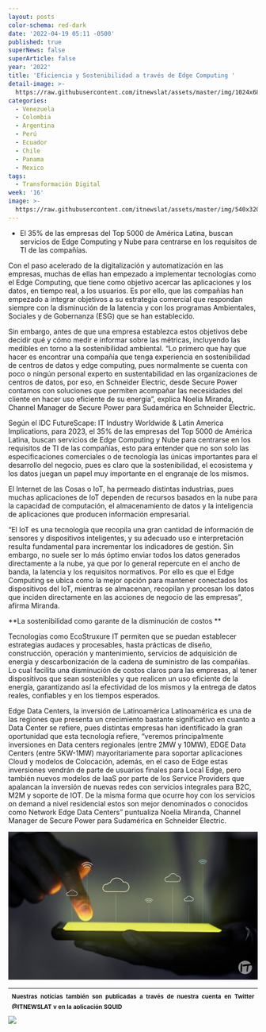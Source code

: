 ```yaml
---
layout: posts
color-schema: red-dark
date: '2022-04-19 05:11 -0500'
published: true
superNews: false
superArticle: false
year: '2022'
title: 'Eficiencia y Sostenibilidad a través de Edge Computing '
detail-image: >-
  https://raw.githubusercontent.com/itnewslat/assets/master/img/1024x680/Edge-Computing-g.jpg
categories:
  - Venezuela
  - Colombia
  - Argentina
  - Perú
  - Ecuador
  - Chile
  - Panama
  - Mexico
tags:
  - Transformación Digital
week: '16'
image: >-
  https://raw.githubusercontent.com/itnewslat/assets/master/img/540x320/Edge-Computing-p.jpg
---
```

- El 35% de las empresas del Top 5000 de América Latina, buscan servicios de Edge Computing y Nube para centrarse en los requisitos de TI de las compañías.

Con el paso acelerado de la digitalización y automatización en las empresas, muchas de ellas han empezado a implementar tecnologías como el Edge Computing, que tiene como objetivo acercar las aplicaciones y los datos, en tiempo real, a los usuarios. Es por ello, que las compañías han empezado a integrar objetivos a su estrategia comercial que respondan siempre con la disminución de la latencia y con los programas Ambientales, Sociales y de Gobernanza (ESG) que se han establecido. 

Sin embargo, antes de que una empresa establezca estos objetivos debe decidir qué y cómo medir e informar sobre las métricas, incluyendo las medibles en torno a la sostenibilidad ambiental. “Lo primero que hay que hacer es encontrar una compañía que tenga experiencia en sostenibilidad de centros de datos y edge computing, pues normalmente se cuenta con poco o ningún personal experto en sustentabilidad en las organizaciones de centros de datos, por eso, en Schneider Electric, desde Secure Power contamos con soluciones que permiten acompañar las necesidades del cliente en hacer uso eficiente de su energía”, explica Noelia Miranda, Channel Manager de Secure Power para Sudamérica en Schneider Electric. 

Según el IDC FutureScape: IT Industry Worldwide & Latin America Implications, para 2023, el 35% de las empresas del Top 5000 de América Latina, buscan servicios de Edge Computing y Nube para centrarse en los requisitos de TI de las compañías, esto para entender que no son solo las especificaciones comerciales o de tecnología las únicas importantes para el desarrollo del negocio, pues es claro que la sostenibilidad, el ecosistema y los datos juegan un papel muy importante en el engranaje de los mismos. 

El Internet de las Cosas o IoT, ha permeado distintas industrias, pues muchas aplicaciones de IoT dependen de recursos basados en la nube para la capacidad de computación, el almacenamiento de datos y la inteligencia de aplicaciones que producen información empresarial. 

“El IoT es una tecnología que recopila una gran cantidad de información de sensores y dispositivos inteligentes, y su adecuado uso e interpretación resulta fundamental para incrementar los indicadores de gestión.  Sin embargo, no suele ser lo más óptimo enviar todos los datos generados directamente a la nube, ya que por lo general repercute en el ancho de banda, la latencia y los requisitos normativos. Por ello es que el Edge Computing se ubica como la mejor opción para mantener conectados los dispositivos del IoT, mientras se almacenan, recopilan y procesan los datos que inciden directamente en las acciones de negocio de las empresas”, afirma Miranda. 

**La sostenibilidad como garante de la disminución de costos **

Tecnologías como EcoStruxure IT permiten que se puedan establecer estrategias audaces y procesables, hasta prácticas de diseño, construcción, operación y mantenimiento, servicios de adquisición de energía y descarbonización de la cadena de suministro de las compañías. Lo cual facilita una disminución de costos claros para las empresas, al tener dispositivos que sean sostenibles y que realicen un uso eficiente de la energía, garantizando así la efectividad de los mismos y la entrega de datos reales, confiables y en los tiempos esperados. 

Edge Data Centers, la inversión de Latinoamérica 
Latinoamérica es una de las regiones que presenta un crecimiento bastante significativo en cuanto a Data Center se refiere, pues distintas empresas han identificado la gran oportunidad que esta tecnología refiere, “veremos principalmente inversiones en Data centers regionales (entre 2MW y 10MW), EDGE Data Centers (entre 5KW-1MW) mayoritariamente para soportar aplicaciones Cloud y modelos de Colocación, además, en el caso de Edge estas inversiones vendrán de parte de usuarios finales para Local Edge, pero también nuevos modelos de IaaS por parte de los Service Providers que apalancan la  inversión de nuevas redes con servicios integrales para B2C, M2M y soporte de IOT. 
De la misma forma que ocurre hoy con los servicios on demand a nivel residencial estos son mejor denominados o conocidos como Network Edge Data Centers” puntualiza Noelia Miranda, Channel Manager de Secure Power para Sudamérica en Schneider Electric. 

![](https://raw.githubusercontent.com/itnewslat/assets/master/img/540x320/Edge-Computing-p.jpg)

<table style="height: 42px;" width="569">
<tbody>
<tr>
<td style="text-align: justify;"><sub><strong>Nuestras noticias también son publicadas a través de nuestra cuenta en Twitter <a href="https://twitter.com/itnewslat?lang=es">@ITNEWSLAT</a> y en la aplicación <a href="https://squidapp.co/en/">SQUID</a></strong></sub></td>
</tr>
</tbody>
</table>

<img src="https://tracker.metricool.com/c3po.jpg?hash=56f88a41e39ab42c063cc51676587a04"/>
